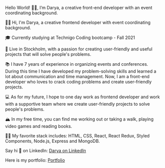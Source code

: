Hello World! 🙋‍♀️, I’m Darya, a creative front-end developer with an event coordinating background. 

👋🏽 Hi, I'm Darya, a creative frontend developer with event coordinating background.

🎓 Currently studying at Technigo Coding bootcamp - Fall 2021

🌇 Live in Stockholm, with a passion for creating user-friendly and useful projects that will solve people's problems.

📚  I have 7 years of experience in organizing events and conferences. During this time I have developed my problem-solving skills and learned a lot about communication and time management. Now, I am a front-end developer who loves to crack coding problems and create user-friendly projects.

💻 As for my future, I hope to one day work as frontend developer and work with a supportive team where we create user-friendly projects to solve people's problems.

🏔 In my free time, you can find me working out or taking a walk, playing video games and reading books.

💪🏽 My favorite stack includes: HTML, CSS, React, React Redux, Styled Components, Node.js, Express and MongoDB.

Say hi 👋  on LinkedIn: [Darya on LinkedIn](https://www.linkedin.com/in/daryalapata/)

Here is my portfolio: [Portfolio](https://daryalapata.netlify.app/)
